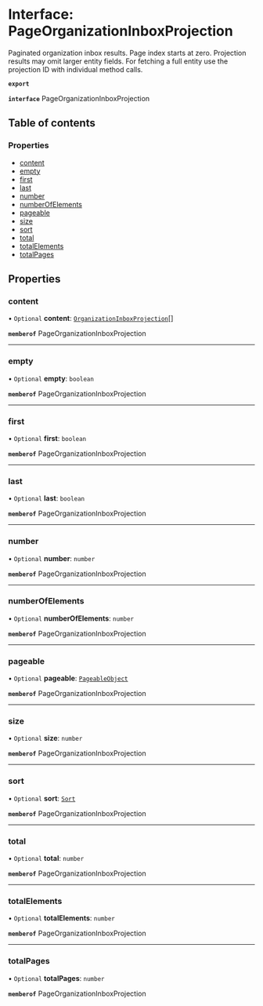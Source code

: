 # Interface: PageOrganizationInboxProjection

Paginated organization inbox results. Page index starts at zero. Projection results may omit larger entity fields. For fetching a full entity use the projection ID with individual method calls.

**`export`**

**`interface`** PageOrganizationInboxProjection

## Table of contents

### Properties

- [content](PageOrganizationInboxProjection.md#content)
- [empty](PageOrganizationInboxProjection.md#empty)
- [first](PageOrganizationInboxProjection.md#first)
- [last](PageOrganizationInboxProjection.md#last)
- [number](PageOrganizationInboxProjection.md#number)
- [numberOfElements](PageOrganizationInboxProjection.md#numberofelements)
- [pageable](PageOrganizationInboxProjection.md#pageable)
- [size](PageOrganizationInboxProjection.md#size)
- [sort](PageOrganizationInboxProjection.md#sort)
- [total](PageOrganizationInboxProjection.md#total)
- [totalElements](PageOrganizationInboxProjection.md#totalelements)
- [totalPages](PageOrganizationInboxProjection.md#totalpages)

## Properties

### <a id="content" name="content"></a> content

• `Optional` **content**: [`OrganizationInboxProjection`](OrganizationInboxProjection.md)[]

**`memberof`** PageOrganizationInboxProjection

___

### <a id="empty" name="empty"></a> empty

• `Optional` **empty**: `boolean`

**`memberof`** PageOrganizationInboxProjection

___

### <a id="first" name="first"></a> first

• `Optional` **first**: `boolean`

**`memberof`** PageOrganizationInboxProjection

___

### <a id="last" name="last"></a> last

• `Optional` **last**: `boolean`

**`memberof`** PageOrganizationInboxProjection

___

### <a id="number" name="number"></a> number

• `Optional` **number**: `number`

**`memberof`** PageOrganizationInboxProjection

___

### <a id="numberofelements" name="numberofelements"></a> numberOfElements

• `Optional` **numberOfElements**: `number`

**`memberof`** PageOrganizationInboxProjection

___

### <a id="pageable" name="pageable"></a> pageable

• `Optional` **pageable**: [`PageableObject`](PageableObject.md)

**`memberof`** PageOrganizationInboxProjection

___

### <a id="size" name="size"></a> size

• `Optional` **size**: `number`

**`memberof`** PageOrganizationInboxProjection

___

### <a id="sort" name="sort"></a> sort

• `Optional` **sort**: [`Sort`](Sort.md)

**`memberof`** PageOrganizationInboxProjection

___

### <a id="total" name="total"></a> total

• `Optional` **total**: `number`

**`memberof`** PageOrganizationInboxProjection

___

### <a id="totalelements" name="totalelements"></a> totalElements

• `Optional` **totalElements**: `number`

**`memberof`** PageOrganizationInboxProjection

___

### <a id="totalpages" name="totalpages"></a> totalPages

• `Optional` **totalPages**: `number`

**`memberof`** PageOrganizationInboxProjection
